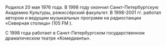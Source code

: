 Родился 20 мая 1976 года. В 1998 году окончил Санкт-Петербургскую Академию Культуры, режиссёрский факультет. В 1998-2001 гг. работал автором и ведущим музыкальных программ на радиостанции «Северная столица» (105 FM ).


С 1998 года работает в Санкт-Петербургском государственном драматическом театре «Комедианты».